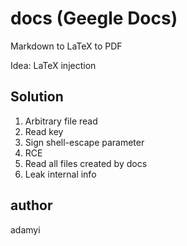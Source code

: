 # docs (Geegle Docs)

Markdown to LaTeX to PDF

Idea:
LaTeX injection

## Solution
1. Arbitrary file read
2. Read key
3. Sign shell-escape parameter
4. RCE
5. Read all files created by docs
6. Leak internal info

## author
adamyi
